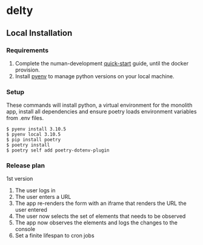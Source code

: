 # delty

## Local Installation

### Requirements

1. Complete the numan-development
   [quick-start](https://github.com/BeaNuman/numan-development#quickstart) guide, until
   the docker provision.
2. Install [pyenv](https://github.com/pyenv/pyenv-installer) to manage python versions
   on your local machine.

### Setup

These commands will install python, a virtual environment for the monolith app, install
all dependencies and ensure poetry loads environment variables from .env files.

```console
$ pyenv install 3.10.5
$ pyenv local 3.10.5
$ pip install poetry
$ poetry install
$ poetry self add poetry-dotenv-plugin
```

### Release plan
1st version

1. The user logs in
2. The user enters a URL
3. The app re-renders the form with an iframe that renders the URL the user entered
4. The user now selects the set of elements that needs to be observed
5. The app now observes the elements and logs the changes to the console
6. Set a finite lifespan to cron jobs
